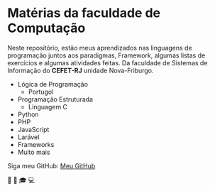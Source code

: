 # Matérias da faculdade de Computação

Neste repositório, estão meus aprendizados nas linguagens de programação juntos aos paradigmas, Framework, algumas listas de exercícios e algumas atividades feitas. Da faculdade de Sistemas de Informação do **CEFET-RJ** unidade Nova-Friburgo. 

* Lógica de Programação
    * Portugol
* Programação Estruturada
    * Linguagem C
* Python
* PHP
* JavaScript
* Larável
* Frameworks
* Muito mais

Siga meu GitHub: [Meu GitHub](https://github.com/SobrinhoSergio) 

:facepunch: :muscle: :mortar_board: :computer:
